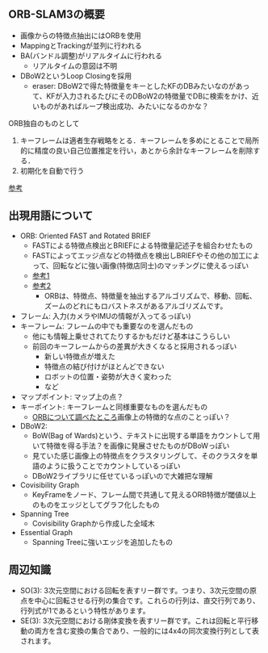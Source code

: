 ## ORB-SLAM3の概要

- 画像からの特徴点抽出にはORBを使用
- MappingとTrackingが並列に行われる
- BA(バンドル調整)がリアルタイムに行われる
  - リアルタイムの意図は不明
- DBoW2というLoop Closingを採用
  - eraser: DBoW2で得た特徴量をキーとしたKFのDBみたいなのがあって、KFが入力されるたびにそのDBoW2の特徴量でDBに検索をかけ、近いものがあればループ検出成功、みたいになるのかな？

ORB独自のものとして

1. キーフレームは適者生存戦略をとる．キーフレームを多めにとることで局所的に精度の良い自己位置推定を行い，あとから余計なキーフレームを削除する．
2. 初期化を自動で行う

[参考](https://noshumi.blogspot.com/2017/07/orb-slam.html#:~:text=ORB-SLAM%E3%81%A8%E3%81%AF%E7%89%B9%E5%BE%B4,%E3%81%8C%E7%89%B9%E5%BE%B4%E3%83%99%E3%83%BC%E3%82%B9%E3%81%AESLAM%EF%BC%8E)

## 出現用語について

- ORB: Oriented FAST and Rotated BRIEF
  - FASTによる特徴点検出とBRIEFによる特徴量記述子を組合わせたもの
  - FASTによってエッジ点などの特徴点を検出しBRIEFやその他の加工によって、回転などに強い画像(特徴店同士)のマッチングに使えるっぽい
  - [参考1](https://labs.eecs.tottori-u.ac.jp/sd/Member/oyamada/OpenCV/html/py_tutorials/py_feature2d/py_orb/py_orb.html)
  - [参考2](https://qiita.com/hitomatagi/items/62989573a30ec1d8180b)
    - ORBは、特徴点、特徴量を抽出するアルゴリズムで、移動、回転、ズームのどれにもロバストネスがあるアルゴリズムです。
- フレーム: 入力(カメラやIMUの情報が入ってるっぽい)
- キーフレーム: フレームの中でも重要なのを選んだもの
  - 他にも情報上乗せされてたりするかもだけど基本はこうらしい
  - 前回のキーフレームからの差異が大きくなると採用されるっぽい
    - 新しい特徴点が増えた
    - 特徴点の結び付けがほとんどできない
    - ロボットの位置・姿勢が大きく変わった
    - など
- マップポイント: マップ上の点？
- キーポイント: キーフレームと同様重要なものを選んだもの
  - [ORBについて調べたところ](https://www.argocorp.com/OpenCV/imageprocessing/opencv_orb_feature_matching.html)画像上の特徴的な点のことっぽい？
- DBoW2:
  - BoW(Bag of Wards)という、テキストに出現する単語をカウントして用いて特徴を得る手法？を画像に発展させたものがDBoWっぽい
  - 見ていた感じ画像上の特徴点をクラスタリングして、そのクラスタを単語のように扱うことでカウントしているっぽい
  - DBoW2ライブラリに任せているっぽいので大雑把な理解
- Covisibility Graph
  - KeyFrameをノード、フレーム間で共通して見えるORB特徴が閾値以上のものをエッジとしてグラフ化したもの
- Spanning Tree
  - Covisibility Graphから作成した全域木
- Essential Graph
  - Spanning Treeに強いエッジを追加したもの

## 周辺知識

- SO(3): 3次元空間における回転を表すリー群です。つまり、3次元空間の原点を中心に回転させる行列の集合です。これらの行列は、直交行列であり、行列式が1であるという特性があります。
- SE(3): 3次元空間における剛体変換を表すリー群です。これは回転と平行移動の両方を含む変換の集合であり、一般的には4x4の同次変換行列として表されます。
